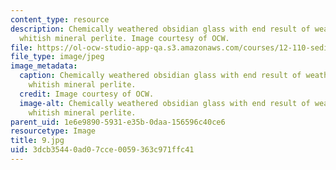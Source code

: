 ```yaml
---
content_type: resource
description: Chemically weathered obsidian glass with end result of weathering being
  whitish mineral perlite. Image courtesy of OCW.
file: https://ol-ocw-studio-app-qa.s3.amazonaws.com/courses/12-110-sedimentary-geology-fall-2004/3dcb35440ad07cce0059363c971ffc41_9.jpg
file_type: image/jpeg
image_metadata:
  caption: Chemically weathered obsidian glass with end result of weathering being
    whitish mineral perlite.
  credit: Image courtesy of OCW.
  image-alt: Chemically weathered obsidian glass with end result of weathering being
    whitish mineral perlite.
parent_uid: 1e6e9890-5931-e35b-0daa-156596c40ce6
resourcetype: Image
title: 9.jpg
uid: 3dcb3544-0ad0-7cce-0059-363c971ffc41
---
```

